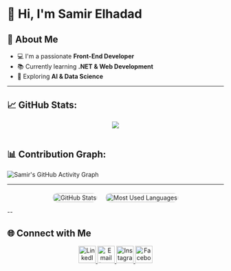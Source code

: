 # 👋 Hi, I'm Samir Elhadad

## 🚀 About Me
- 💻 I'm a passionate **Front-End Developer**  
- 📚 Currently learning **.NET & Web Development**  
- 🌱 Exploring **AI & Data Science**  

---

## 📈 GitHub Stats: 



<div align="center">
  <img src="https://github-readme-streak-stats.herokuapp.com/?user=SamirElhadad&theme=tokyonight&hide_border=true" />
</div>

<br>

## 📊 Contribution Graph:

![Samir's GitHub Activity Graph](https://github-readme-activity-graph.vercel.app/graph?username=SamirElhadad&theme=tokyo-night&hide_border=true)

---
<div class="stats-container">
  <div class="stats-box">
    <img src="https://github-readme-stats.vercel.app/api?username=SamirElhadad&show_icons=true&theme=radical" alt="GitHub Stats" />
  </div>
  <div class="stats-box">
    <img src="https://github-readme-stats.vercel.app/api/top-langs/?username=SamirElhadad&layout=compact&theme=radical" alt="Most Used Languages" />
  </div>
</div>

<style>
  .stats-container {
    display: flex;
    justify-content: center;
    align-items: flex-start;
    gap: 20px;
    margin-top: 20px;
    flex-wrap: wrap; /* يخليهم ينزلوا تحت بعض في الموبايل */
  }

  .stats-box img {
    width: 100%;
    max-width: 420px; /* ظبط حجم كل صورة */
    border-radius: 10px;
  }

  .contribution-graph img {
    width: 100%;
    border-radius: 10px;
  }
</style>

--

## 🌐 Connect with Me

<div align="center">
  <a href="https://www.linkedin.com/in/samirelhadad/">
    <img src="https://cdn-icons-png.flaticon.com/512/174/174857.png" height="40" alt="LinkedIn"/>
  </a>
<a href="mailto:samirelhadad28@gmail.com">
  <img src="https://cdn-icons-png.flaticon.com/512/732/732200.png" height="40" alt="Email (Gmail)" />
</a>

  <a href="https://www.instagram.com/samir__elhadad/">
    <img src="https://cdn-icons-png.flaticon.com/512/2111/2111463.png" height="40" alt="Instagram"/>
  </a>
  <a href="https://www.facebook.com/samir.elhadad.879974/">
    <img src="https://cdn-icons-png.flaticon.com/512/733/733547.png" height="40" alt="Facebook"/>
  </a>
</div>








<!--
- [LinkedIn](https://www.linkedin.com/in/samirelhadad)  
- 📧 Email: **samirelhadad28@gmail.com**  
-->

